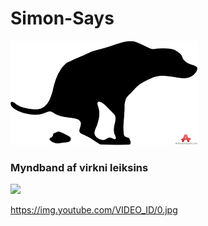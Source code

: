 # Simon-Says

![](./images.png)


### Myndband af virkni leiksins
 [![](https://img.youtube.com/S3UFYROnTbo&ab_channel=MeatCanyon/0.jpg)](https://www.youtube.com/watch?v=S3UFYROnTbo&ab_channel=MeatCanyon)

 https://img.youtube.com/VIDEO_ID/0.jpg